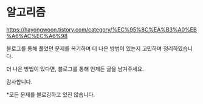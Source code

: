 # 알고리즘

https://hayongwoon.tistory.com/category/%EC%95%8C%EA%B3%A0%EB%A6%AC%EC%A6%98

블로그를 통해 풀었던 문제를 복기하며 더 나은 방법이 있는지 고민하며 정리하였습니다.

더 나은 방법이 있다면, 블로그를 통해 언제든 글을 남겨주세요. 

감사합니다.

*모든 문제를 블로깅하고 있진 않습니다.
